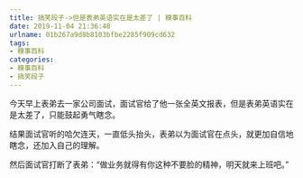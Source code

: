 ```yaml
---
title: 搞笑段子->但是表弟英语实在是太差了 | 糗事百科
date: 2019-11-04 21:36:48
urlname: 01b267a9d8b8103bfbe2285f909cd632
tags: 
- 糗事百科
categories:
- 糗事百科
- 搞笑段子
---
```

今天早上表弟去一家公司面试，面试官给了他一张全英文报表，但是表弟英语实在是太差了，只能鼓起勇气瞎念。

结果面试官听的哈欠连天，一直低头抬头，表弟以为面试官在点头，就更加自信地瞎念，还加入自己的理解。

然后面试官打断了表弟：“做业务就得有你这种不要脸的精神，明天就来上班吧。”


